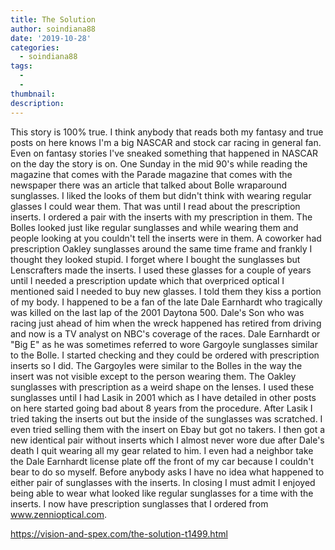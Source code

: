 ```yaml
---
title: The Solution
author: soindiana88
date: '2019-10-28'
categories:
  - soindiana88
tags:
  - 
  - 
thumbnail: 
description: 
---
```


This story is 100% true. I think anybody that reads both my fantasy and true posts on here knows I'm a big NASCAR and stock car racing in general fan. Even on fantasy stories I've sneaked something that happened in NASCAR on the day the story is on.
One Sunday in the mid 90's while reading the magazine that comes with the Parade magazine that comes with the newspaper there was an article that talked about Bolle wraparound sunglasses. I liked the looks of them but didn't think with wearing regular glasses I could wear them. That was until I read about the prescription inserts. I ordered a pair with the inserts with my prescription in them. The Bolles looked just like regular sunglasses and while wearing them and people looking at you couldn't tell the inserts were in them. A coworker had prescription Oakley sunglasses around the same time frame and frankly I thought they looked stupid. I forget where I bought the sunglasses but Lenscrafters made the inserts. I used these glasses for a couple of years until I needed a prescription update which that overpriced optical I mentioned said I needed to buy new glasses. I told them they kiss a portion of my body.
I happened to be a fan of the late Dale Earnhardt who tragically was killed on the last lap of the 2001 Daytona 500. Dale's Son who was racing just ahead of him when the wreck happened has retired from driving and now is a TV analyst on NBC's coverage of the races.
Dale Earnhardt or "Big E" as he was sometimes referred to wore Gargoyle sunglasses similar to the Bolle. I started checking and they could be ordered with prescription inserts so I did. The Gargoyles were similar to the Bolles in the way the insert was not visible except to the person wearing them. The Oakley sunglasses with prescription as a weird shape on the lenses. I used these sunglasses until I had Lasik in 2001 which as I have detailed in other posts on here started going bad about 8 years from the procedure. After Lasik I tried taking the inserts out but the inside of the sunglasses was scratched. I even tried selling them with the insert on Ebay but got no takers. I then got a new identical pair without inserts which I almost never wore due after Dale's death I quit wearing all my gear related to him. I even had a neighbor take the Dale Earnhardt license plate off the front of my car because I couldn't bear to do so myself. Before anybody asks I have no idea what happened to either pair of sunglasses with the inserts. In closing I must admit I enjoyed being able to wear what looked like regular sunglasses for a time with the inserts. I now have prescription sunglasses that I ordered from www.zennioptical.com.

https://vision-and-spex.com/the-solution-t1499.html
